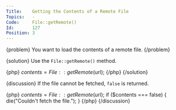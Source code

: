 ```yaml
---
Title:    Getting the Contents of a Remote File
Topics:   -
Code:     File::getRemote()
Id:       127
Position: 3
---
```


{problem}
You want to load the contents of a remote file.
{/problem}

{solution}
Use the `File::getRemote()` method.

{php}
$contents = File::getRemote($url);
{/php}
{/solution}

{discussion}
If the file cannot be fetched, `false` is returned.

{php}
$contents = File::getRemote($url);
if ($contents === false)
{
    die("Couldn't fetch the file.");
}
{/php}
{/discussion}
